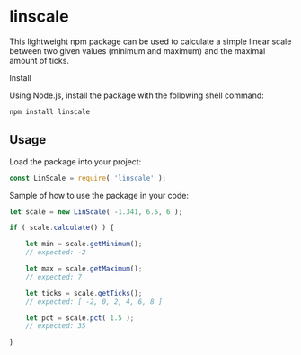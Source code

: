 # linscale

This lightweight npm package can be used to calculate a simple linear scale between two given values (minimum and maximum) and the maximal amount of ticks.

Install

Using Node.js, install the package with the following shell command:

```sh
npm install linscale
```

## Usage

Load the package into your project:

```js
const LinScale = require( 'linscale' );
```

Sample of how to use the package in your code:

```js
let scale = new LinScale( -1.341, 6.5, 6 );

if ( scale.calculate() ) {

    let min = scale.getMinimum();
    // expected: -2

    let max = scale.getMaximum();
    // expected: 7

    let ticks = scale.getTicks();
    // expected: [ -2, 0, 2, 4, 6, 8 ]

    let pct = scale.pct( 1.5 );
    // expected: 35

}
```